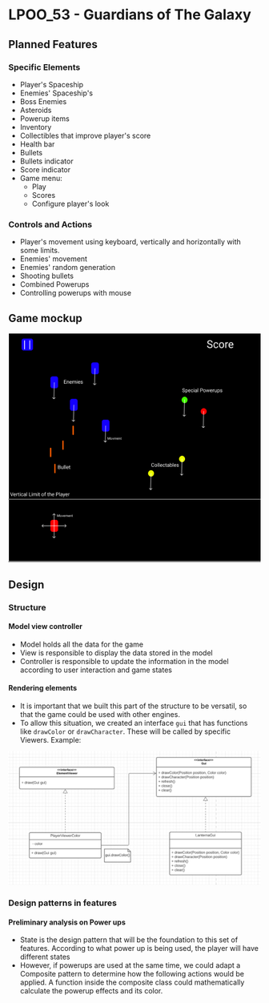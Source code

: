 # LPOO_53 - Guardians of The Galaxy


## Planned Features

### Specific Elements

- Player's Spaceship
- Enemies' Spaceship's
- Boss Enemies
- Asteroids
- Powerup items
- Inventory
- Collectibles that improve player's score
- Health bar
- Bullets
- Bullets indicator
- Score indicator
- Game menu:
    - Play
    - Scores
    - Configure player's look
### Controls and Actions
- Player's movement using keyboard, vertically and horizontally with some limits.
- Enemies' movement
- Enemies' random generation
- Shooting bullets
- Combined Powerups
- Controlling powerups with mouse

## Game mockup

![Current mockup of the game](images/game_mockup.png)

## Design
### Structure
#### Model view controller
- Model holds all the data for the game
- View is responsible to display the data stored in the model
- Controller is responsible to update the information in the model according to user interaction and game states

#### Rendering elements
- It is important that we built this part of the structure to be versatil, so that the game could be used with other engines.
- To allow this situation, we created an interface `gui` that has functions like `drawColor` or `drawCharacter`. These will be called by specific Viewers. Example:

![Rendering diagram](images/design/rendering.png)

### Design patterns in features

#### Preliminary analysis on Power ups

- State is the design pattern that will be the foundation to this set of features. According to what power up is being used, the player will have different states
- However, if powerups are used at the same time, we could adapt a Composite pattern to determine how the following actions would be applied. A function inside the composite class could mathematically calculate the powerup effects and its color.
